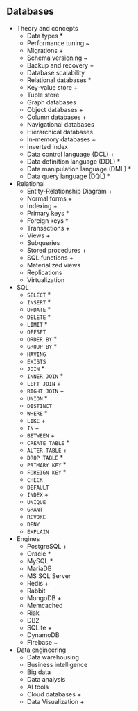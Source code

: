 ## Databases

- Theory and concepts
  - Data types *
  - Performance tuning ~
  - Migrations +
  - Schema versioning ~
  - Backup and recovery +
  - Database scalability
  - Relational databases *
  - Key-value store +
  - Tuple store
  - Graph databases
  - Object databases +
  - Column databases +
  - Navigational databases
  - Hierarchical databases
  - In-memory databases +
  - Inverted index
  - Data control language (DCL) +
  - Data definition language (DDL) *
  - Data manipulation language (DML) *
  - Data query language (DQL) *
- Relational
  - Entity-Relationship Diagram +
  - Normal forms +
  - Indexing +
  - Primary keys *
  - Foreign keys *
  - Transactions +
  - Views +
  - Subqueries
  - Stored procedures +
  - SQL functions +
  - Materialized views
  - Replications
  - Virtualization
- SQL
  - `SELECT` *
  - `INSERT` *
  - `UPDATE` *
  - `DELETE` *
  - `LIMIT` *
  - `OFFSET`
  - `ORDER BY` *
  - `GROUP BY` *
  - `HAVING`
  - `EXISTS`
  - `JOIN` *
  - `INNER JOIN` *
  - `LEFT JOIN` +
  - `RIGHT JOIN` +
  - `UNION` *
  - `DISTINCT`
  - `WHERE` *
  - `LIKE` +
  - `IN` +
  - `BETWEEN` +
  - `CREATE TABLE` *
  - `ALTER TABLE` +
  - `DROP TABLE` *
  - `PRIMARY KEY` *
  - `FOREIGN KEY` *
  - `CHECK`
  - `DEFAULT`
  - `INDEX` +
  - `UNIQUE`
  - `GRANT`
  - `REVOKE`
  - `DENY`
  - `EXPLAIN`
- Engines
  - PostgreSQL +
  - Oracle *
  - MySQL *
  - MariaDB
  - MS SQL Server
  - Redis +
  - Rabbit
  - MongoDB +
  - Memcached
  - Riak
  - DB2
  - SQLite +
  - DynamoDB
  - Firebase ~
- Data engineering
  - Data warehousing
  - Business intelligence
  - Big data
  - Data analysis
  - AI tools
  - Cloud databases +
  - Data Visualization +
